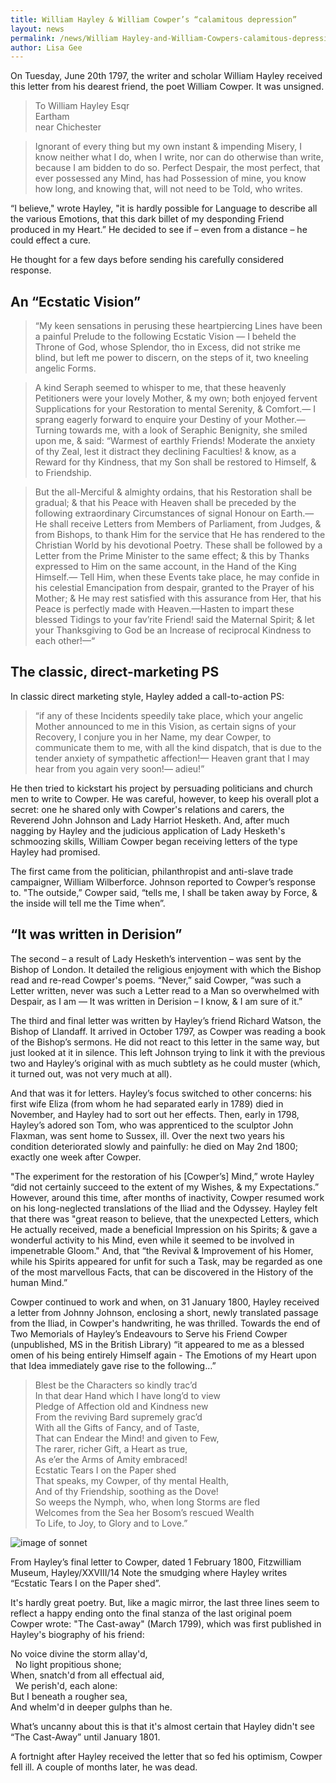 ```yaml
---
title: William Hayley & William Cowper’s “calamitous depression”
layout: news
permalink: /news/William Hayley-and-William-Cowpers-calamitous-depression
author: Lisa Gee
---
```


On Tuesday, June 20th 1797, the writer and scholar William Hayley received this letter from his dearest friend, the poet William Cowper. It was unsigned.

>To
William Hayley Esqr  
Eartham  
near Chichester  

>Ignorant of every thing but my own instant & impending Misery, I know neither what I do, when I write, nor can do otherwise than write, because I am bidden to do so. Perfect Despair, the most perfect, that ever possessed any Mind, has had Possession of mine, you know how long, and knowing that, will not need to be Told, who writes.

“I believe," wrote Hayley, "it is hardly possible for Language to describe all the various Emotions, that this dark billet of my desponding Friend produced in my Heart.” He decided to see if – even from a distance – he could effect a cure.

He thought for a few days before sending his carefully considered response.

## An “Ecstatic Vision”

>“My keen sensations in perusing these heartpiercing Lines have been a painful Prelude to the following Ecstatic Vision — I beheld the Throne of God, whose Splendor, tho in Excess, did not strike me blind, but left me power to discern,  on the steps of it, two kneeling angelic Forms.

>A kind Seraph seemed to whisper to me, that these heavenly Petitioners were your lovely Mother, & my own; both enjoyed fervent Supplications for your Restoration to mental Serenity, & Comfort.— I sprang eagerly forward to enquire your Destiny of your Mother.—Turning towards me, with a look of Seraphic Benignity, she smiled upon me, & said: “Warmest of earthly Friends! Moderate the anxiety of thy Zeal, lest it distract they declining Faculties! & know, as a Reward for thy Kindness, that my Son shall be restored to Himself, & to Friendship.

>But the all-Merciful & almighty ordains, that his Restoration shall be gradual; & that his Peace with Heaven shall be preceded by the following extraordinary Circumstances of signal Honour on Earth.— He shall receive Letters from Members of Parliament, from Judges, & from Bishops, to thank Him for the service that He has rendered to the Christian World by his devotional Poetry. These shall be followed by a Letter from the Prime Minister to the same effect; & this by Thanks expressed to Him on the same account, in the Hand of the King Himself.— Tell Him, when these Events take place, he may confide in his celestial Emancipation from despair, granted to the Prayer of his Mother; & He may rest satisfied with this assurance from Her, that his Peace is perfectly made with Heaven.—Hasten to impart these blessed Tidings to your fav’rite Friend! said the Maternal Spirit; & let your Thanksgiving to God be an Increase of reciprocal Kindness to each other!—“

## The classic, direct-marketing PS

In classic direct marketing style, Hayley added a call-to-action PS:

>“if any of these Incidents speedily take place, which your angelic Mother announced to me in this Vision, as certain signs of your Recovery, I conjure you in her Name, my dear Cowper, to communicate them to me, with all the kind dispatch, that is due to the tender anxiety of sympathetic affection!— Heaven grant that I may hear from you again very soon!— adieu!”

He then tried to kickstart his project by persuading politicians and church men to write to Cowper. He was careful, however, to keep his overall plot a secret: one he shared only with Cowper's relations and carers, the Reverend John Johnson and Lady Harriot Hesketh. And, after much nagging by Hayley and the judicious application of Lady Hesketh's schmoozing skills, William Cowper began receiving letters of the type Hayley had promised.

The first came from the politician, philanthropist and anti-slave trade campaigner, William Wilberforce. Johnson reported to Cowper’s response to. "The outside,” Cowper said, “tells me, I shall be taken away by Force, & the inside will tell me the Time when”.

## “It was written in Derision”

The second – a result of Lady Hesketh’s intervention – was sent by the Bishop of London. It detailed the religious enjoyment with which the Bishop read and re-read Cowper's poems. “Never,” said Cowper, “was such a Letter written, never was such a Letter read to a Man so overwhelmed with Despair, as I am — It was written in Derision – I know, & I am sure of it.”

The third and final letter was written by Hayley’s friend Richard Watson, the Bishop of Llandaff. It arrived in October 1797, as Cowper was reading a book of the Bishop’s sermons. He did not react to this letter in the same way, but just looked at it in silence. This left Johnson trying to link it with the previous two and Hayley’s original with as much subtlety as he could muster (which, it turned out, was not very much at all).

And that was it for letters. Hayley’s focus switched to other concerns: his first wife Eliza (from whom he had separated early in 1789) died in November, and Hayley had to sort out her effects. Then, early in 1798, Hayley’s adored son Tom, who was apprenticed to the sculptor John Flaxman, was sent home to Sussex, ill. Over the next two years his condition deteriorated slowly and painfully: he died on May 2nd 1800; exactly one week after Cowper.

"The experiment for the restoration of his [Cowper’s] Mind,” wrote Hayley “did not certainly succeed to the extent of my Wishes, & my Expectations.” However, around this time, after months of inactivity, Cowper resumed work on his long-neglected translations of the Iliad and the Odyssey. Hayley felt that there was "great reason to believe, that the unexpected Letters, which He actually received, made a beneficial Impression on his Spirits; & gave a wonderful activity to his Mind, even while it seemed to be involved in impenetrable Gloom." And, that “the Revival & Improvement of his Homer, while his Spirits appeared for unfit for such a Task, may be regarded as one of the most marvellous Facts, that can be discovered in the History of the human Mind.”

Cowper continued to work and when, on 31 January 1800, Hayley received a letter from Johnny Johnson, enclosing a short, newly translated passage from the Iliad, in Cowper's handwriting, he was thrilled. Towards the end of Two Memorials of Hayley’s Endeavours to Serve his Friend Cowper (unpublished, MS in the British Library) “it appeared to me as a blessed omen of his being entirely Himself again - The Emotions of my Heart upon that Idea immediately gave rise to the following…”


>Blest be the Characters so kindly trac’d  
In that dear Hand which I have long’d to view  
Pledge of Affection old and Kindness new  
From the reviving Bard supremely grac’d  
With all the Gifts of Fancy, and of Taste,  
That can Endear the Mind! and given to Few,  
The rarer, richer Gift, a Heart as true,  
As e’er the Arms of Amity embraced!  
Ecstatic Tears I on the Paper shed  
That speaks, my Cowper, of thy mental Health,  
And of thy Friendship, soothing as the Dove!  
So weeps the Nymph, who, when long Storms are fled  
Welcomes from the Sea her Bosom’s rescued Wealth  
To Life, to Joy, to Glory and to Love.”

![image of sonnet](/images/forblog/sonnettoCowper.jpg)

From Hayley’s final letter to Cowper, dated 1 February 1800,
Fitzwilliam Museum, Hayley/XXVIII/14
Note the smudging where Hayley writes “Ecstatic Tears I on the Paper shed”.

It's hardly great poetry. But, like a magic mirror, the last three lines seem to reflect a happy ending onto the final stanza of the last original poem Cowper wrote: "The Cast-away" (March 1799), which was first published in Hayley's biography of his friend:


No voice divine the storm allay'd,  
&nbsp;&nbsp;No light propitious shone;  
When, snatch'd from all effectual aid,  
&nbsp;&nbsp;We perish'd, each alone:  
But I beneath a rougher sea,  
And whelm'd in deeper gulphs than he.


What’s uncanny about this is that it's almost certain that Hayley didn't see “The Cast-Away” until January 1801.

A fortnight after Hayley received the letter that so fed his optimism, Cowper fell ill. A couple of months later, he was dead.
